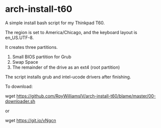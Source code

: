 # arch-install-t60
A simple install bash script for my Thinkpad T60.

The region is set to America/Chicago, and the keyboard layout is en_US.UTF-8.

It creates three partitions.

1. Small BIOS partition for Grub
2. Swap Space
3. The remainder of the drive as an ext4 (root partition)

The script installs grub and intel-ucode drivers after finishing.

To download:

wget https://github.com/RoyWilliamsIV/arch-install-t60/blame/master/00-downloader.sh

or 

wget https://git.io/vNgcn
